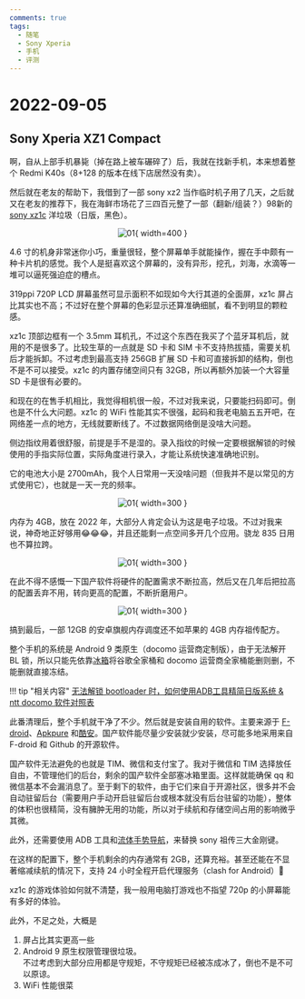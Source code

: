 ```yaml
---
comments: true
tags:
  - 随笔
  - Sony Xperia
  - 手机
  - 评测
---
```


# 2022-09-05

## Sony Xperia XZ1 Compact

啊，自从上部手机暴毙（掉在路上被车碾碎了）后，我就在找新手机，本来想着整个 Redmi K40s（8+128 的版本在线下店居然没有卖）。

然后就在老友的帮助下，我借到了一部 sony xz2 当作临时机子用了几天，之后就又在老友的推荐下，我在海鲜市场花了三四百元整了一部（翻新/组装？）98新的 [sony xz1c](https://www.gsmarena.com/sony_xperia_xz1_compact-8610.php) 洋垃圾（日版，黑色）。

<center>

![01](./images/2022-09/sony-xz1c-01.jpg){ width=400 }

</center>

4.6 寸的机身非常迷你小巧，重量很轻，整个屏幕单手就能操作，握在手中颇有一种卡片机的感觉。我个人是挺喜欢这个屏幕的，没有异形，挖孔，刘海，水滴等一堆可以逼死强迫症的槽点。

319ppi 720P LCD 屏幕虽然可显示面积不如现如今大行其道的全面屏，xz1c 屏占比其实也不高；不过好在整个屏幕的色彩显示还算准确细腻，看不到明显的颗粒感。

xz1c 顶部边框有一个 3.5mm 耳机孔，不过这个东西在我买了个蓝牙耳机后，就用的不是很多了。比较生草的一点就是 SD 卡和 SIM 卡不支持热拔插，需要关机后才能拆卸。不过考虑到最高支持 256GB 扩展 SD 卡和可直接拆卸的结构，倒也不是不可以接受。xz1c 的内置存储空间只有 32GB，所以再额外加装一个大容量 SD 卡是很有必要的。

和现在的在售手机相比，我觉得相机很一般，不过对我来说，只要能扫码即可。倒也是不什么大问题。xz1c 的 WiFi 性能其实不很强，起码和我老电脑五五开吧，在网络差一点的地方，无线就要断线了。不过数据网络倒是没啥大问题。

侧边指纹用着很舒服，前提是手不是湿的。录入指纹的时候一定要根据解锁的时候使用的手指实际位置，实际角度进行录入，才能让系统快速准确地识别。

它的电池大小是 2700mAh，我个人日常用一天没啥问题（但我并不是以常见的方式使用它），也就是一天一充的频率。

<center>

![01](./images/2022-09/xz1c-3.png){ width=300 }

</center>

内存为 4GB，放在 2022 年，大部分人肯定会认为这是电子垃圾。不过对我来说，神奇地正好够用😂😂😂，并且还能剩一点空间多开几个应用。骁龙 835 日用也不算拉跨。

<center>

![01](./images/2022-09/xz1c-1.png){ width=300 }

</center>

在此不得不感慨一下国产软件将硬件的配置需求不断拉高，然后又在几年后把拉高的配置丢弃不用，转向更高的配置，不断折磨用户。

<center>

![01](./images/2022-09/xz1c-2.png){ width=300 }

</center>

搞到最后，一部 12GB 的安卓旗舰内存调度还不如苹果的 4GB 内存祖传配方。

整个手机的系统是 Android 9 类原生（docomo 运营商定制版），由于无法解开 BL 锁，所以只能先依靠[冰箱](https://iceboxdoc.catchingnow.com/)将谷歌全家桶和 docomo 运营商全家桶能删则删，不能删就直接冻结。

!!! tip "相关内容"
    [无法解锁 bootloader 时，如何使用ADB工具精简日版系统 & ntt docomo 软件对照表](https://www.bilibili.com/read/cv8250761/)

此番清理后，整个手机就干净了不少。然后就是安装自用的软件。主要来源于 [F-droid](https://f-droid.org/)、[Apkpure](https://apkpure.com/) 和[酷安](https://coolapk.com/)。国产软件能尽量少安装就少安装，尽可能多地采用来自 F-droid 和 Github 的开源软件。

国产软件无法避免的也就是 TIM、微信和支付宝了。我对于微信和 TIM 选择放任自由，不管理他们的后台，剩余的国产软件全部塞冰箱里面。这样就能确保 qq 和微信基本不会漏消息了。至于剩下的软件，由于它们来自于开源社区，很多并不会自动驻留后台（需要用户手动开启驻留后台或根本就没有后台驻留的功能），整体的体积也很精简，没有臃肿无用的功能，所以对于续航和存储空间占用的影响微乎其微。

此外，还需要使用 ADB 工具和[流体手势导航](https://play.google.com/store/apps/details?id=com.fb.fluid&hl=zh&gl=US)，来替换 sony 祖传三大金刚键。

在这样的配置下，整个手机剩余的内存通常有 2GB，还算充裕。甚至还能在不显著缩减续航的情况下，支持 24 小时全程开启代理服务（clash for Android）🤣

xz1c 的游戏体验如何就不清楚，我一般用电脑打游戏也不指望 720p 的小屏幕能有多好的体验。

此外，不足之处，大概是

1. 屏占比其实更高一些
2. Android 9 原生权限管理很垃圾。  
    不过考虑到大部分应用都是守规矩，不守规矩已经被冻成冰了，倒也不是不可以原谅。  
3. WiFi 性能很菜